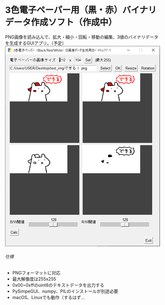 # 3色電子ペーパー用（黒・赤）バイナリデータ作成ソフト（作成中）
PNG画像を読み込んで、拡大・縮小・回転・移動の編集、3値のバイナリデータを生成するGUIアプリ。（予定）
![UI](https://github.com/ienaga045/three_color_epaper/blob/master/UI_preview.png)
###### 仕様
- PNGフォーマットに対応
- 最大解像度は255x255
- 0x00~0xffのuint8のテキストデータを出力する
- PySimpeGUI、numpy、PILのインストールが別途必要
- macOS、Linuxでも動作（するはず…
